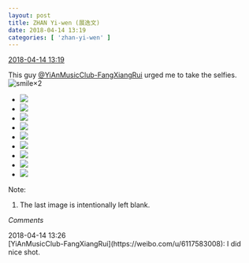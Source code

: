 ```yaml
---
layout: post
title: ZHAN Yi-wen (展逸文)
date: 2018-04-14 13:19
categories: [ 'zhan-yi-wen' ]
---
```


<div class="weibo-info">
  <a href="https://weibo.com/6108090526/Gc2w4C5d6">2018-04-14 13:19</a>
</div>

This guy [@YiAnMusicClub-FangXiangRui](https://weibo.com/u/6117583008) urged me to take the selfies. ![smile](https://img.t.sinajs.cn/t4/appstyle/expression/ext/normal/5c/huanglianwx_org.gif)×2

<!-- more -->

<ul class="weibo-pic-list-3">
  <li class="weibo-pic">
    <a href="//wx1.sinaimg.cn/mw690/006FmVn8ly1fqc45781xuj30qo0qo44p.jpg"><img src="//wx1.sinaimg.cn/thumb150/006FmVn8ly1fqc45781xuj30qo0qo44p.jpg"/></a>
  </li>
  <li class="weibo-pic">
    <a href="//wx3.sinaimg.cn/mw690/006FmVn8ly1fqc458gvdzj30qo0qo457.jpg"><img src="//wx3.sinaimg.cn/thumb150/006FmVn8ly1fqc458gvdzj30qo0qo457.jpg"/></a>
  </li>
  <li class="weibo-pic">
    <a href="//wx2.sinaimg.cn/mw690/006FmVn8ly1fqc459dgp2j30qo0qoafk.jpg"><img src="//wx2.sinaimg.cn/thumb150/006FmVn8ly1fqc459dgp2j30qo0qoafk.jpg"/></a>
  </li>
  <li class="weibo-pic">
    <a href="//wx4.sinaimg.cn/mw690/006FmVn8ly1fqc45afmm8j30qo0qowkv.jpg"><img src="//wx4.sinaimg.cn/thumb150/006FmVn8ly1fqc45afmm8j30qo0qowkv.jpg"/></a>
  </li>
  <li class="weibo-pic">
    <a href="//wx2.sinaimg.cn/mw690/006FmVn8ly1fqc45bxug4j30qo0qowl6.jpg"><img src="//wx2.sinaimg.cn/thumb150/006FmVn8ly1fqc45bxug4j30qo0qowl6.jpg"/></a>
  </li>
  <li class="weibo-pic">
    <a href="https://g.us.sinaimg.cn/003uvWKjlx07jGmtHzy80104020006Ds0k010.mp4?Expires=1523882122&amp;ssig=YGWYRjardv&amp;KID=unistore,video"><img src="//wx2.sinaimg.cn/thumb150/006FmVn8ly1fqc45epnzdg306o06okdb.gif"/></a>
  </li>
  <li class="weibo-pic">
    <a href="https://g.us.sinaimg.cn/002xAxBzlx07jGmtGLle0104020004zQ0k010.mp4?Expires=1523882122&amp;ssig=TpUNg6n%2F6E&amp;KID=unistore,video"><img src="//wx3.sinaimg.cn/thumb150/006FmVn8ly1fqc4567epfg306o06owxw.gif"/></a>
  </li>
  <li class="weibo-pic">
    <a href="https://g.us.sinaimg.cn/000OykrMlx07jGmtHa3u0104020004q50k010.mp4?Expires=1523882122&amp;ssig=HmMPWQwvrF&amp;KID=unistore,video"><img src="//wx4.sinaimg.cn/thumb150/006FmVn8ly1fqc45hubn7g306o06okap.gif"/></a>
  </li>
  <li class="weibo-pic">
    <a href="//wx3.sinaimg.cn/mw690/006FmVn8ly1fqc45izkcwj30ku112tc3.jpg"><img src="//wx3.sinaimg.cn/thumb150/006FmVn8ly1fqc45izkcwj30ku112tc3.jpg"/></a>
  </li>
</ul>

Note:
1. The last image is intentionally left blank.

*Comments*

<div class="weibo-info">2018-04-14 13:26</div>
[YiAnMusicClub-FangXiangRui](https://weibo.com/u/6117583008): I did nice shot.
